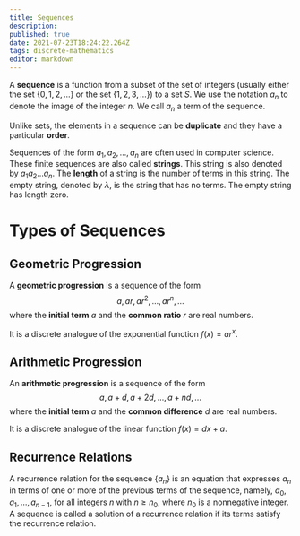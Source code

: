 ```yaml
---
title: Sequences
description: 
published: true
date: 2021-07-23T18:24:22.264Z
tags: discrete-mathematics
editor: markdown
---
```


A **sequence** is a function from a subset of the set of integers (usually either the set $\{0,1,2, \ldots\}$ or the set $\{1,2,3, \ldots\})$ to a set $S$. We use the notation $a_{n}$ to denote the image of the integer $n$. We call $a_{n}$ a term of the sequence.

Unlike sets, the elements in a sequence can be **duplicate** and they have a particular **order**. 

Sequences of the form $a_{1}, a_{2}, \ldots, a_{n}$ are often used in computer science. These finite sequences are also called **strings**. This string is also denoted by $a_{1} a_{2} \ldots a_{n} .$  The **length** of a string is the number of terms in this string. The empty string, denoted by $\lambda$, is the string that has no terms. The empty string has length zero.
# Types of Sequences
## Geometric Progression
A **geometric progression** is a sequence of the form
$$
a, a r, a r^{2}, \ldots, a r^{n}, \ldots
$$
where the **initial term** $a$ and the **common ratio** $r$ are real numbers.

It is a discrete analogue of the exponential function $f(x)=ar^x$.


## Arithmetic Progression
An **arithmetic progression** is a sequence of the form
$$
a, a+d, a+2 d, \ldots, a+n d, \ldots
$$
where the **initial term** $a$ and the **common difference** $d$ are real numbers.

It is a discrete analogue of the linear function $f(x)=dx+a$.

## Recurrence Relations
A recurrence relation for the sequence $\left\{a_{n}\right\}$ is an equation that expresses $a_{n}$ in terms of one or more of the previous terms of the sequence, namely, $a_{0}, a_{1}, \ldots, a_{n-1}$, for all integers $n$ with $n \geq n_{0}$, where $n_{0}$ is a nonnegative integer. A sequence is called a solution of a recurrence relation if its terms satisfy the recurrence relation.